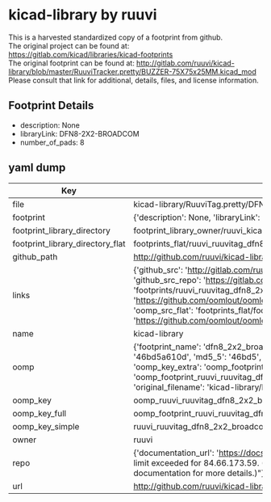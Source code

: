 # kicad-library by ruuvi  
This is a harvested standardized copy of a footprint from github.  
The original project can be found at:  
https://gitlab.com/kicad/libraries/kicad-footprints  
The original footprint can be found at:
http://gitlab.com/ruuvi/kicad-library/blob/master/RuuviTracker.pretty/BUZZER-75X75x25MM.kicad_mod
Please consult that link for additional, details, files, and license information.  
## Footprint Details
* description: None  
* libraryLink: DFN8-2X2-BROADCOM  
* number_of_pads: 8  
## yaml dump  
| Key | Value |  
| --- | --- |  
| file | kicad-library/RuuviTag.pretty/DFN8-2X2-BROADCOM.kicad_mod |  
| footprint | {'description': None, 'libraryLink': 'DFN8-2X2-BROADCOM', 'number_of_pads': 8} |  
| footprint_library_directory | footprint_library_owner/ruuvi_kicad-library |  
| footprint_library_directory_flat | footprints_flat/ruuvi_ruuvitag_dfn8_2x2_broadcom/working |  
| github_path | http://github.com/ruuvi/kicad-library/blob/master/RuuviTag.pretty/DFN8-2X2-BROADCOM.kicad_mod |  
| links | {'github_src': 'http://gitlab.com/ruuvi/kicad-library/blob/master/RuuviTracker.pretty/BUZZER-75X75x25MM.kicad_mod', 'github_src_repo': 'https://gitlab.com/kicad/libraries/kicad-footprints', 'oomp_bot': 'footprints/ruuvi_ruuvitag_dfn8_2x2_broadcom/working', 'oomp_bot_github': 'https://github.com/oomlout/oomlout_oomp_footprint_bot/tree/main/footprints/ruuvi_ruuvitag_dfn8_2x2_broadcom/working', 'oomp_src_flat': 'footprints_flat/footprints_flat/ruuvi_ruuvitag_dfn8_2x2_broadcom/working', 'oomp_src_flat_github': 'https://github.com/oomlout/oomlout_oomp_footprint_src/tree/main/footprints_flat/ruuvi_ruuvitag_dfn8_2x2_broadcom/working'} |  
| name | kicad-library |  
| oomp | {'footprint_name': 'dfn8_2x2_broadcom', 'library_name': 'ruuvitag', 'md5': '46bd5a610d7f5dddcfb91c4051875857', 'md5_10': '46bd5a610d', 'md5_5': '46bd5', 'md5_6': '46bd5a', 'oomp_key': 'oomp_ruuvi_ruuvitag_dfn8_2x2_broadcom', 'oomp_key_extra': 'oomp_footprint_ruuvi_ruuvitag_dfn8_2x2_broadcom', 'oomp_key_full': 'oomp_footprint_ruuvi_ruuvitag_dfn8_2x2_broadcom_46bd5a', 'oomp_key_simple': 'ruuvi_ruuvitag_dfn8_2x2_broadcom', 'original_filename': 'kicad-library/RuuviTag.pretty/DFN8-2X2-BROADCOM.kicad_mod', 'owner_name': 'ruuvi'} |  
| oomp_key | oomp_ruuvi_ruuvitag_dfn8_2x2_broadcom |  
| oomp_key_full | oomp_footprint_ruuvi_ruuvitag_dfn8_2x2_broadcom |  
| oomp_key_simple | ruuvi_ruuvitag_dfn8_2x2_broadcom |  
| owner | ruuvi |  
| repo | {'documentation_url': 'https://docs.github.com/rest/overview/resources-in-the-rest-api#rate-limiting', 'message': "API rate limit exceeded for 84.66.173.59. (But here's the good news: Authenticated requests get a higher rate limit. Check out the documentation for more details.)"} |  
| url | http://github.com/ruuvi/kicad-library |  

